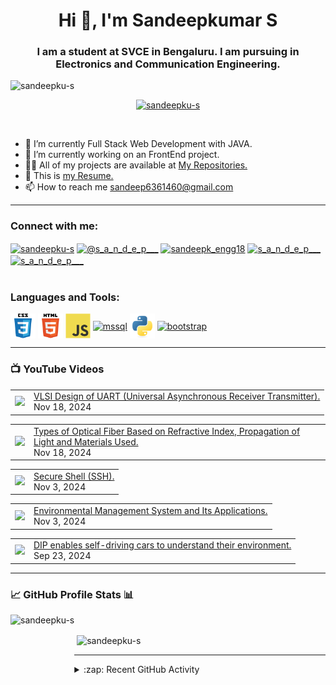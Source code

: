 <h1 align="center">Hi 👋, I'm Sandeepkumar S</h1> 

<h3 align="center">I am a student at SVCE in Bengaluru. I am pursuing in Electronics and Communication Engineering.</h3>

<p align="left"> <img src="https://komarev.com/ghpvc/?username=sandeepku-s&label=Profile%20views&color=0e75b6&style=flat" alt="sandeepku-s" /> </p>

<p align="center"> <a href="https://github.com/ryo-ma/github-profile-trophy"><img src="https://github-profile-trophy.vercel.app/?username=sandeepku-s" alt="sandeepku-s" /></a> </p>

<p align="center"> <a href="https://twitter.com/" target="blank"><img src="https://img.shields.io/twitter/follow/?logo=twitter&style=for-the-badge" alt="" /></a> </p>

- 🌱 I’m currently Full Stack Web Development with JAVA.
- 🔭 I’m currently working on an FrontEnd project.
- 👨‍💻 All of my projects are available at [My Repositories.](https://github.com/sandeepku-s?tab=repositories)
- 📝 This is [my Resume.](https://drive.google.com/file/d/1ZIy0ISNbFD6fcszg9oWzQ6iO5ohjQDnG/view?usp=drive_link)
- 📫 How to reach me [sandeep6361460@gmail.com](sandeep6361460@gmail.com)

---
### Connect with me:

<div align="left">
<a href="https://linkedin.com/in/sandeepku-s" target="blank"><img align="center" src="https://raw.githubusercontent.com/rahuldkjain/github-profile-readme-generator/master/src/images/icons/Social/linked-in-alt.svg" alt="sandeepku-s" height="30" width="40" /></a>
<a href="https://www.youtube.com/@s_a_n_d_e_p___" target="blank"><img align="center" src="https://raw.githubusercontent.com/rahuldkjain/github-profile-readme-generator/master/src/images/icons/Social/youtube.svg" alt="@s_a_n_d_e_p___" height="30" width="40" /></a>
<a href="https://www.hackerrank.com/profile/sandeep6361460" target="blank"><img align="center" src="https://raw.githubusercontent.com/rahuldkjain/github-profile-readme-generator/master/src/images/icons/Social/hackerrank.svg" alt="sandeepk_engg18" height="30" width="40" /></a>
<a href="https://instagram.com/s_a_n_d_e_p___" target="blank"><img align="center" src="https://raw.githubusercontent.com/rahuldkjain/github-profile-readme-generator/master/src/images/icons/Social/instagram.svg" alt="s_a_n_d_e_p___" height="30" width="40" /></a>
<a href="https://twitter.com/s_a_n_d_e_p___" target="blank"><img align="center" src="https://raw.githubusercontent.com/rahuldkjain/github-profile-readme-generator/master/src/images/icons/Social/twitter.svg" alt="s_a_n_d_e_p___" height="30" width="40" /></a>
</div>

<br />

### Languages and Tools:

<div align="left">
  <a href="https://www.w3schools.com/css/" target="blank"><img align="center" src="https://raw.githubusercontent.com/devicons/devicon/master/icons/css3/css3-original-wordmark.svg" alt="css3" height="40" width="40" /></a>
  <a href="https://www.w3.org/html/" target="blank"><img align="center" src="https://raw.githubusercontent.com/devicons/devicon/master/icons/html5/html5-original-wordmark.svg" alt="html5" height="40" width="40" /></a>
  <a href="https://developer.mozilla.org/en-US/docs/Web/JavaScript" target="blank"><img align="center" src="https://raw.githubusercontent.com/devicons/devicon/master/icons/javascript/javascript-original.svg" alt="javascript" height="40" width="40" /></a>
  <a href="https://www.microsoft.com/en-us/sql-server" target="blank"><img align="center" src="https://github.com/sandeepku-s/sandeepku-s/blob/main/Images/SQL%20img.png" alt="mssql" height="40" width="40" /></a>
  <a href="https://www.python.org" target="blank"><img align="center" src="https://raw.githubusercontent.com/devicons/devicon/master/icons/python/python-original.svg" alt="python" height="40" width="40" /></a>
  <a href="https://getbootstrap.com" target="blank"><img align="center" src="https://github.com/sandeepku-s/sandeepku-s/blob/main/Images/Bootstrap%20img.png" alt="bootstrap" height="40" width="40" /></a>
</div>

---

### 📺 YouTube Videos

<!-- YOUTUBE:START --><table><tr><td><a href="https://www.youtube.com/watch?v=_EyZl9yJGMQ"><img width="140px" src="https://i.ytimg.com/vi/_EyZl9yJGMQ/mqdefault.jpg"></a></td>
<td><a href="https://www.youtube.com/watch?v=_EyZl9yJGMQ">VLSI Design of UART &lpar;Universal Asynchronous Receiver Transmitter&rpar;.</a><br/>Nov 18, 2024</td></tr></table>
<table><tr><td><a href="https://www.youtube.com/watch?v=ANKlTFyJ8TE"><img width="140px" src="https://i.ytimg.com/vi/ANKlTFyJ8TE/mqdefault.jpg"></a></td>
<td><a href="https://www.youtube.com/watch?v=ANKlTFyJ8TE">Types of Optical Fiber Based on Refractive Index, Propagation of Light and Materials Used.</a><br/>Nov 18, 2024</td></tr></table>
<table><tr><td><a href="https://www.youtube.com/watch?v=beX8JteoiqM"><img width="140px" src="https://i.ytimg.com/vi/beX8JteoiqM/mqdefault.jpg"></a></td>
<td><a href="https://www.youtube.com/watch?v=beX8JteoiqM">Secure Shell &lpar;SSH&rpar;.</a><br/>Nov 3, 2024</td></tr></table>
<table><tr><td><a href="https://www.youtube.com/watch?v=NQGRMSatkh0"><img width="140px" src="https://i.ytimg.com/vi/NQGRMSatkh0/mqdefault.jpg"></a></td>
<td><a href="https://www.youtube.com/watch?v=NQGRMSatkh0">Environmental Management System and Its Applications.</a><br/>Nov 3, 2024</td></tr></table>
<table><tr><td><a href="https://www.youtube.com/watch?v=HWkXZXqfNu4"><img width="140px" src="https://i.ytimg.com/vi/HWkXZXqfNu4/mqdefault.jpg"></a></td>
<td><a href="https://www.youtube.com/watch?v=HWkXZXqfNu4">DIP enables self-driving cars to understand their environment.</a><br/>Sep 23, 2024</td></tr></table>
<!-- YOUTUBE:END -->

---

### 📈 GitHub Profile Stats 📊

  <p>&nbsp;<img align="left" src="https://github-readme-stats.vercel.app/api/top-langs?username=sandeepku-s&show_icons=true&locale=en&layout=compact" alt="sandeepku-s" height="200" /></p>
  
  <p>&nbsp;<img align="center" src="https://github-readme-stats.vercel.app/api?username=sandeepku-s&show_icons=true&locale=en" alt="sandeepku-s" height="200" /></p>
  
---

<details>
  <summary>:zap: Recent GitHub Activity</summary>
  
<!-- BLOG-POST-LIST:START -->
<!-- BLOG-POST-LIST:END -->

</details>
